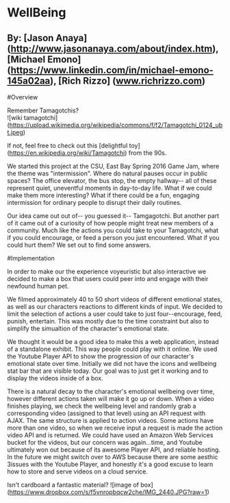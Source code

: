 # WellBeing

## By: [Jason Anaya] (http://www.jasonanaya.com/about/index.htm), [Michael Emono] (https://www.linkedin.com/in/michael-emono-145a02aa), [Rich Rizzo] (www.richrizzo.com)

#Overview

Remember Tamagotchis?  
![wiki tamagotchi] (https://upload.wikimedia.org/wikipedia/commons/f/f2/Tamagotchi_0124_ubt.jpeg)

If not, feel free to check out this [delightful toy] (https://en.wikipedia.org/wiki/Tamagotchi) from the 90s.

We started this project at the CSU, East Bay Spring 2016 Game Jam, where the theme was "intermission". Where do natural pauses occur in public spaces? The office elevator, the bus stop, the empty hallway-- all of these represent quiet, uneventful moments in day-to-day life. What if we could make them more interesting? What if there could be a fun, engaging intermission for ordinary people to disrupt their daily routines. 

Our idea came out out of-- you guessed it-- Tamgagotchi. But another part of it came out of a curiosity of how people might treat new members of a community. Much like the actions you could take to your Tamagotchi, what if you could encourage, or feed a person you just encountered. What if you could hurt them? We set out to find some answers.


#Implementation

In order to make our the experience voyeuristic but also interactive we decided to make a box that users could peer into and engage with their newfound human pet. 

We filmed approximately 40 to 50 short videos of different emotional states, as well as our characters reactions to different kinds of input. We decided to limit the selection of actions a user could take to just four--encourage, feed, punish, entertain. This was mostly due to the time constraint but also to simplify the simualtion of the character's emotional state. 

We thought it would be a good idea to make this a web application, instead of a standalone exhibit. This way people could play with it online.
We used the Youtube Player API to show the progression of our character's emotional state over time. Initially we did not have the icons and wellbeing stat bar that are visible today. Our goal was to just get it working and to display the videos inside of a box. 

There is a natural decay to the character's emotional wellbeing over time, however different actions taken will make it go up or down. When a video finishes playing, we check the wellbeing level and randomly grab a corresponding video (assigned to that level) using an API request with AJAX. The same structure is applied to action videos. Some actions have more than one video, so when we receive input a request is made the action video API and is returned. We could have used an Amazon Web Services bucket for the videos, but our concern was again...time, and Youtube ultimately won out because of its awesome Player API, and reliable hosting. In the future we might switch over to AWS because there are some aesthic 3issues with the Youtube Player, and honestly it's a good excuse to learn how to store and serve videos on a cloud service.

Isn't cardboard a fantastic material? 
![image of box] (https://www.dropbox.com/s/f5vnropbqcw2che/IMG_2440.JPG?raw=1)







